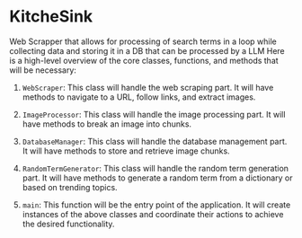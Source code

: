# KitcheSink
Web Scrapper that allows for processing of search terms in a loop while collecting data and storing it in a DB that can be processed by a LLM
Here is a high-level overview of the core classes, functions, and methods that will be necessary:

1. `WebScraper`: This class will handle the web scraping part. It will have methods to navigate to a URL, follow links, and extract images.

2. `ImageProcessor`: This class will handle the image processing part. It will have methods to break an image into chunks.

3. `DatabaseManager`: This class will handle the database management part. It will have methods to store and retrieve image chunks.

4. `RandomTermGenerator`: This class will handle the random term generation part. It will have methods to generate a random term from a dictionary or based on trending topics.

5. `main`: This function will be the entry point of the application. It will create instances of the above classes and coordinate their actions to achieve the desired functionality.
